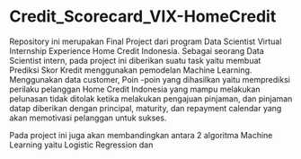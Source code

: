 # Credit_Scorecard_VIX-HomeCredit

Repository ini merupakan Final Project dari program Data Scientist Virtual Internship Experience Home Credit Indonesia. Sebagai seorang Data Scientist intern, pada project ini diberikan suatu task yaitu membuat Prediksi Skor Kredit menggunakan pemodelan Machine Learning. Menggunakan data customer, Poin -poin yang dihasilkan yaitu memprediksi perilaku pelanggan Home Credit Indonesia yang mampu melakukan pelunasan tidak ditolak ketika melakukan pengajuan pinjaman, dan pinjaman datap diberikan dengan principal, maturity, dan repayment calendar yang akan memotivasi pelanggan untuk sukses.

Pada project ini juga akan membandingkan antara 2 algoritma Machine Learning yaitu Logistic Regression dan 
